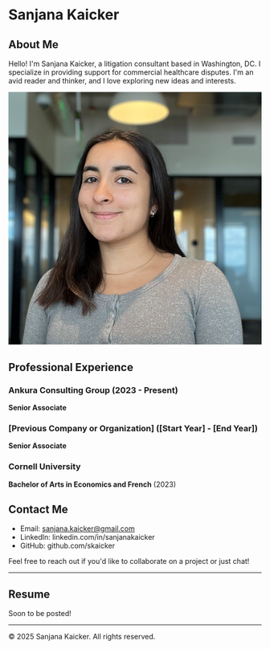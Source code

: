 # Sanjana Kaicker

## About Me

Hello! I'm Sanjana Kaicker, a litigation consultant based in Washington, DC. I specialize in providing support for commercial healthcare disputes. I'm an avid reader and thinker, and I love exploring new ideas and interests.

![Profile Photo](Photo.PNG)

## Professional Experience

### Ankura Consulting Group (2023 - Present)
**Senior Associate**


### [Previous Company or Organization] ([Start Year] - [End Year])
**Senior Associate**


### Cornell University
**Bachelor of Arts in Economics and French** (2023)


## Contact Me

- Email: sanjana.kaicker@gmail.com
- LinkedIn: linkedin.com/in/sanjanakaicker
- GitHub: github.com/skaicker

Feel free to reach out if you'd like to collaborate on a project or just chat!

---

## Resume

Soon to be posted!

---

© 2025 Sanjana Kaicker. All rights reserved.